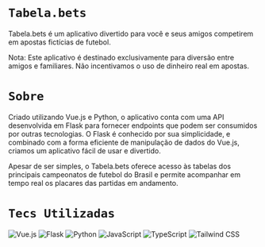 
# `Tabela.bets`

Tabela.bets é um aplicativo divertido para você e seus amigos competirem em apostas fictícias de futebol.

Nota: Este aplicativo é destinado exclusivamente para diversão entre amigos e familiares. Não incentivamos o uso de dinheiro real em apostas.

# `Sobre`

Criado utilizando Vue.js e Python, o aplicativo conta com uma API desenvolvida em Flask para fornecer endpoints que podem ser consumidos por outras tecnologias. O Flask é conhecido por sua simplicidade, e combinado com a forma eficiente de manipulação de dados do Vue.js, criamos um aplicativo fácil de usar e divertido.

Apesar de ser simples, o Tabela.bets oferece acesso às tabelas dos principais campeonatos de futebol do Brasil e permite acompanhar em tempo real os placares das partidas em andamento.


# `Tecs Utilizadas`

![Vue.js](https://img.shields.io/badge/Vue.js-35495E?style=for-the-badge&logo=vue.js&logoColor=4FC08D)
![Flask](https://img.shields.io/badge/Flask-000000?style=for-the-badge&logo=flask&logoColor=white)
![Python](https://img.shields.io/badge/Python-3776AB?style=for-the-badge&logo=python&logoColor=white)
![JavaScript](https://img.shields.io/badge/JavaScript-F7DF1E?style=for-the-badge&logo=javascript&logoColor=black)
![TypeScript](https://img.shields.io/badge/TypeScript-007ACC?style=for-the-badge&logo=typescript&logoColor=white)
![Tailwind CSS](https://img.shields.io/badge/Tailwind_CSS-38B2AC?style=for-the-badge&logo=tailwind-css&logoColor=white)
